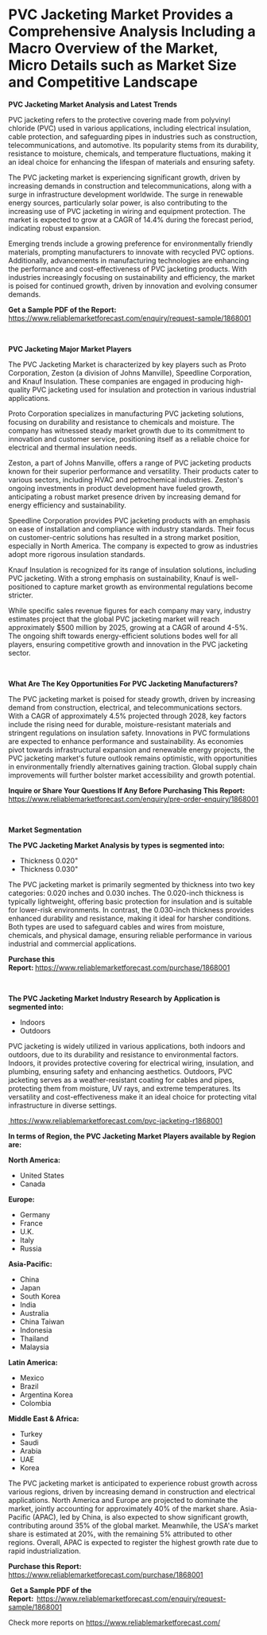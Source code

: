 <p><h1>PVC Jacketing Market Provides a Comprehensive Analysis Including a Macro Overview of the Market, Micro Details such as Market Size and Competitive Landscape</h1></p><p><strong>PVC Jacketing Market Analysis and Latest Trends</strong></p>
<p><p>PVC jacketing refers to the protective covering made from polyvinyl chloride (PVC) used in various applications, including electrical insulation, cable protection, and safeguarding pipes in industries such as construction, telecommunications, and automotive. Its popularity stems from its durability, resistance to moisture, chemicals, and temperature fluctuations, making it an ideal choice for enhancing the lifespan of materials and ensuring safety.</p><p>The PVC jacketing market is experiencing significant growth, driven by increasing demands in construction and telecommunications, along with a surge in infrastructure development worldwide. The surge in renewable energy sources, particularly solar power, is also contributing to the increasing use of PVC jacketing in wiring and equipment protection. The market is expected to grow at a CAGR of 14.4% during the forecast period, indicating robust expansion. </p><p>Emerging trends include a growing preference for environmentally friendly materials, prompting manufacturers to innovate with recycled PVC options. Additionally, advancements in manufacturing technologies are enhancing the performance and cost-effectiveness of PVC jacketing products. With industries increasingly focusing on sustainability and efficiency, the market is poised for continued growth, driven by innovation and evolving consumer demands.</p></p>
<p><strong>Get a Sample PDF of the Report:&nbsp;</strong> <a href="https://www.reliablemarketforecast.com/enquiry/request-sample/1868001?utm_campaign=3120&utm_medium=2&utm_source=Github&utm_content=ia&utm_term=01042025&utm_id=pvc-jacketing">https://www.reliablemarketforecast.com/enquiry/request-sample/1868001</a></p>
<p>&nbsp;</p>
<p><strong>PVC Jacketing Major Market Players</strong></p>
<p><p>The PVC Jacketing Market is characterized by key players such as Proto Corporation, Zeston (a division of Johns Manville), Speedline Corporation, and Knauf Insulation. These companies are engaged in producing high-quality PVC jacketing used for insulation and protection in various industrial applications.</p><p>Proto Corporation specializes in manufacturing PVC jacketing solutions, focusing on durability and resistance to chemicals and moisture. The company has witnessed steady market growth due to its commitment to innovation and customer service, positioning itself as a reliable choice for electrical and thermal insulation needs.</p><p>Zeston, a part of Johns Manville, offers a range of PVC jacketing products known for their superior performance and versatility. Their products cater to various sectors, including HVAC and petrochemical industries. Zeston's ongoing investments in product development have fueled growth, anticipating a robust market presence driven by increasing demand for energy efficiency and sustainability.</p><p>Speedline Corporation provides PVC jacketing products with an emphasis on ease of installation and compliance with industry standards. Their focus on customer-centric solutions has resulted in a strong market position, especially in North America. The company is expected to grow as industries adopt more rigorous insulation standards.</p><p>Knauf Insulation is recognized for its range of insulation solutions, including PVC jacketing. With a strong emphasis on sustainability, Knauf is well-positioned to capture market growth as environmental regulations become stricter.</p><p>While specific sales revenue figures for each company may vary, industry estimates project that the global PVC jacketing market will reach approximately $500 million by 2025, growing at a CAGR of around 4-5%. The ongoing shift towards energy-efficient solutions bodes well for all players, ensuring competitive growth and innovation in the PVC jacketing sector.</p></p>
<p>&nbsp;</p>
<p><strong>What Are The Key Opportunities For PVC Jacketing Manufacturers?</strong></p>
<p><p>The PVC jacketing market is poised for steady growth, driven by increasing demand from construction, electrical, and telecommunications sectors. With a CAGR of approximately 4.5% projected through 2028, key factors include the rising need for durable, moisture-resistant materials and stringent regulations on insulation safety. Innovations in PVC formulations are expected to enhance performance and sustainability. As economies pivot towards infrastructural expansion and renewable energy projects, the PVC jacketing market's future outlook remains optimistic, with opportunities in environmentally friendly alternatives gaining traction. Global supply chain improvements will further bolster market accessibility and growth potential.</p></p>
<p><strong>Inquire or Share Your Questions If Any Before Purchasing This Report:</strong> <a href="https://www.reliablemarketforecast.com/enquiry/pre-order-enquiry/1868001?utm_campaign=3120&utm_medium=2&utm_source=Github&utm_content=ia&utm_term=01042025&utm_id=pvc-jacketing">https://www.reliablemarketforecast.com/enquiry/pre-order-enquiry/1868001</a></p>
<p>&nbsp;</p>
<p><strong>Market Segmentation</strong></p>
<p><strong>The PVC Jacketing Market Analysis by types is segmented into:</strong></p>
<p><ul><li>Thickness 0.020"</li><li>Thickness 0.030"</li></ul></p>
<p><p>The PVC jacketing market is primarily segmented by thickness into two key categories: 0.020 inches and 0.030 inches. The 0.020-inch thickness is typically lightweight, offering basic protection for insulation and is suitable for lower-risk environments. In contrast, the 0.030-inch thickness provides enhanced durability and resistance, making it ideal for harsher conditions. Both types are used to safeguard cables and wires from moisture, chemicals, and physical damage, ensuring reliable performance in various industrial and commercial applications.</p></p>
<p><strong>Purchase this Report:&nbsp;</strong><a href="https://www.reliablemarketforecast.com/purchase/1868001?utm_campaign=3120&utm_medium=2&utm_source=Github&utm_content=ia&utm_term=01042025&utm_id=pvc-jacketing">https://www.reliablemarketforecast.com/purchase/1868001</a></p>
<p>&nbsp;</p>
<p><strong>The PVC Jacketing Market Industry Research by Application is segmented into:</strong></p>
<p><ul><li>Indoors</li><li>Outdoors</li></ul></p>
<p><p>PVC jacketing is widely utilized in various applications, both indoors and outdoors, due to its durability and resistance to environmental factors. Indoors, it provides protective covering for electrical wiring, insulation, and plumbing, ensuring safety and enhancing aesthetics. Outdoors, PVC jacketing serves as a weather-resistant coating for cables and pipes, protecting them from moisture, UV rays, and extreme temperatures. Its versatility and cost-effectiveness make it an ideal choice for protecting vital infrastructure in diverse settings.</p></p>
<p><a href="https://www.reliablemarketforecast.com/pvc-jacketing-r1868001?utm_campaign=3120&utm_medium=2&utm_source=Github&utm_content=ia&utm_term=01042025&utm_id=pvc-jacketing">&nbsp;https://www.reliablemarketforecast.com/pvc-jacketing-r1868001</a></p>
<p><strong>In terms of Region, the PVC Jacketing Market Players available by Region are:</strong></p>
<p>
    <p> <strong> North America: </strong>
        <ul>
            <li>United States</li>
            <li>Canada</li>
        </ul>
        </p> 
    <p> <strong> Europe: </strong>
        <ul>
            <li>Germany</li>
            <li>France</li>
            <li>U.K.</li>
            <li>Italy</li>
            <li>Russia</li>
        </ul>
        </p> 
    <p> <strong> Asia-Pacific: </strong>
        <ul>
            <li>China</li>
            <li>Japan</li>
            <li>South Korea</li>
            <li>India</li>
            <li>Australia</li>
            <li>China Taiwan</li>
            <li>Indonesia</li>
            <li>Thailand</li>
            <li>Malaysia</li>
        </ul>
        </p> 
    <p> <strong> Latin America: </strong>
        <ul>
            <li>Mexico</li>
            <li>Brazil</li>
            <li>Argentina Korea</li>
            <li>Colombia</li>
        </ul>
        </p> 
    <p> <strong> Middle East & Africa: </strong>
        <ul>
            <li>Turkey</li>
            <li>Saudi</li>
            <li>Arabia</li>
            <li>UAE</li>
            <li>Korea</li>
        </ul>
    </p>
    </p>
<p><p>The PVC jacketing market is anticipated to experience robust growth across various regions, driven by increasing demand in construction and electrical applications. North America and Europe are projected to dominate the market, jointly accounting for approximately 40% of the market share. Asia-Pacific (APAC), led by China, is also expected to show significant growth, contributing around 35% of the global market. Meanwhile, the USA's market share is estimated at 20%, with the remaining 5% attributed to other regions. Overall, APAC is expected to register the highest growth rate due to rapid industrialization.</p></p>
<p><strong>Purchase this Report: </strong><a href="https://www.reliablemarketforecast.com/purchase/1868001?utm_campaign=3120&utm_medium=2&utm_source=Github&utm_content=ia&utm_term=01042025&utm_id=pvc-jacketing">https://www.reliablemarketforecast.com/purchase/1868001</a></p>
<p>&nbsp;<strong>Get a Sample PDF of the Report:&nbsp;&nbsp;</strong><a href="https://www.reliablemarketforecast.com/enquiry/request-sample/1868001?utm_campaign=3120&utm_medium=2&utm_source=Github&utm_content=ia&utm_term=01042025&utm_id=pvc-jacketing">https://www.reliablemarketforecast.com/enquiry/request-sample/1868001</a></p>
<p><strong></strong></p>
<p>Check more reports on <a href="https://www.reliablemarketforecast.com/?utm_campaign=3120&utm_medium=2&utm_source=Github&utm_content=ia&utm_term=01042025&utm_id=pvc-jacketing">https://www.reliablemarketforecast.com/</a></p>